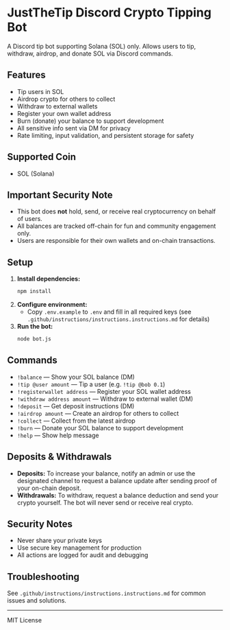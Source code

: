 # JustTheTip Discord Crypto Tipping Bot

A Discord tip bot supporting Solana (SOL) only. Allows users to tip, withdraw, airdrop, and donate SOL via Discord commands.

## Features
- Tip users in SOL
- Airdrop crypto for others to collect
- Withdraw to external wallets
- Register your own wallet address
- Burn (donate) your balance to support development
- All sensitive info sent via DM for privacy
- Rate limiting, input validation, and persistent storage for safety

## Supported Coin
- SOL (Solana)

## Important Security Note
- This bot does **not** hold, send, or receive real cryptocurrency on behalf of users.
- All balances are tracked off-chain for fun and community engagement only.
- Users are responsible for their own wallets and on-chain transactions.

## Setup
1. **Install dependencies:**
   ```sh
   npm install
   ```
2. **Configure environment:**
   - Copy `.env.example` to `.env` and fill in all required keys (see `.github/instructions/instructions.instructions.md` for details)
3. **Run the bot:**
   ```sh
   node bot.js
   ```

## Commands
- `!balance` — Show your SOL balance (DM)
- `!tip @user amount` — Tip a user (e.g. `!tip @bob 0.1`)
- `!registerwallet address` — Register your SOL wallet address
- `!withdraw address amount` — Withdraw to external wallet (DM)
- `!deposit` — Get deposit instructions (DM)
- `!airdrop amount` — Create an airdrop for others to collect
- `!collect` — Collect from the latest airdrop
- `!burn` — Donate your SOL balance to support development
- `!help` — Show help message

## Deposits & Withdrawals
- **Deposits:** To increase your balance, notify an admin or use the designated channel to request a balance update after sending proof of your on-chain deposit.
- **Withdrawals:** To withdraw, request a balance deduction and send your crypto yourself. The bot will never send or receive real crypto.

## Security Notes
- Never share your private keys
- Use secure key management for production
- All actions are logged for audit and debugging

## Troubleshooting
See `.github/instructions/instructions.instructions.md` for common issues and solutions.

---

MIT License
